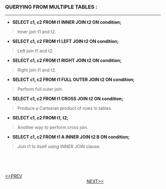 ### QUERYING FROM MULTIPLE TABLES :
---

- **SELECT c1, c2 FROM t1 INNER JOIN t2 ON condition;**
> Inner join t1 and t2.

- **SELECT c1, c2 FROM t1 LEFT JOIN t2 ON condition;**
> Left join t1 and t2.

- **SELECT c1, c2 FROM t1 RIGHT JOIN t2 ON condition;**
> Right join t1 and t2.

- **SELECT c1, c2 FROM t1 FULL OUTER JOIN t2 ON condition;**
> Perform full outer join.

- **SELECT c1, c2 FROM t1 CROSS JOIN t2 ON condition;**
> Produce a Cartesian product of rows in tables.

- **SELECT c1, c2 FROM t1, t2;**
> Another way to perform cross join.

- **SELECT c1, c2 FROM t1 A INNER JOIN t2 B ON condition;**
> Join t1 to itself using INNER JOIN clause.

<br/><br/><br/>

[<<PREV](https://indeshan.github.io/SQL-Cheat-Sheet/)&nbsp;&nbsp;&nbsp;&nbsp;&nbsp;&nbsp;&nbsp;&nbsp;&nbsp;&nbsp;&nbsp;&nbsp;&nbsp;&nbsp;&nbsp;&nbsp;&nbsp;&nbsp;&nbsp;&nbsp;&nbsp;&nbsp;&nbsp;&nbsp;&nbsp;&nbsp;&nbsp;&nbsp;&nbsp;&nbsp;&nbsp;&nbsp;&nbsp;&nbsp;&nbsp;&nbsp;&nbsp;&nbsp;&nbsp;&nbsp;&nbsp;&nbsp;&nbsp;&nbsp;&nbsp;&nbsp;&nbsp;&nbsp;&nbsp;&nbsp;&nbsp;&nbsp;&nbsp;&nbsp;&nbsp;&nbsp;&nbsp;&nbsp;&nbsp;&nbsp;&nbsp;&nbsp;&nbsp;&nbsp;&nbsp;&nbsp;&nbsp;&nbsp;&nbsp;&nbsp;&nbsp;&nbsp;&nbsp;&nbsp;&nbsp;&nbsp;&nbsp;&nbsp;&nbsp;&nbsp;&nbsp;&nbsp;&nbsp;&nbsp;&nbsp;&nbsp;&nbsp;&nbsp;&nbsp;&nbsp;&nbsp;&nbsp;&nbsp;&nbsp;&nbsp;&nbsp;&nbsp;&nbsp;&nbsp;&nbsp;&nbsp;&nbsp;&nbsp;&nbsp;&nbsp;&nbsp;&nbsp;&nbsp;&nbsp;&nbsp;&nbsp;&nbsp;&nbsp;&nbsp;&nbsp;&nbsp;&nbsp;&nbsp;&nbsp;&nbsp;&nbsp;&nbsp;&nbsp;&nbsp;&nbsp;&nbsp;&nbsp;&nbsp;&nbsp;&nbsp;&nbsp;&nbsp;&nbsp;&nbsp;&nbsp;&nbsp;&nbsp;&nbsp;&nbsp;&nbsp;&nbsp;&nbsp;&nbsp;&nbsp;&nbsp;&nbsp;&nbsp;&nbsp;&nbsp;&nbsp;&nbsp;&nbsp;&nbsp;&nbsp;&nbsp;&nbsp;&nbsp;&nbsp;&nbsp;&nbsp;&nbsp;&nbsp;&nbsp;&nbsp;&nbsp;&nbsp;&nbsp;&nbsp;&nbsp;&nbsp;&nbsp;&nbsp;&nbsp;&nbsp;&nbsp;&nbsp;&nbsp;&nbsp;&nbsp;&nbsp;&nbsp;[NEXT>>](https://indeshan.github.io/SQL-Cheat-Sheet/SQLOperators)
